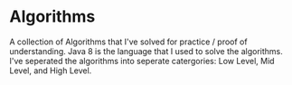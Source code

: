 # Algorithms
A collection of Algorithms that I've solved for practice / proof of understanding. Java 8 is the language that I used to solve the algorithms. I've seperated the algorithms into seperate catergories: Low Level, Mid Level, and High Level.
